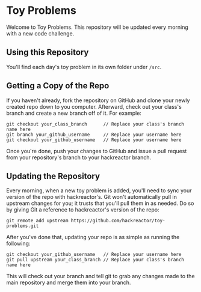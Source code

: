 Toy Problems
============
Welcome to Toy Problems. This repository will be updated every morning with a new
code challenge.

Using this Repository
---------------------
You'll find each day's toy problem in its own folder under `/src`.

Getting a Copy of the Repo
--------------------------
If you haven't already, fork the repository on GitHub and clone your newly created
repo down to you computer. Afterward, check out your class's branch and create a new
branch off of it. For example:

    git checkout your_class_branch      // Replace your class's branch name here
    git branch your_github_username     // Replace your username here
    git checkout your_github_username   // Replace your username here

Once you're done, push your changes to GitHub and issue a pull request from your
repository's branch to your hackreactor branch.


Updating the Repository
-----------------------

Every morning, when a new toy problem is added, you'll need to sync your version of
the repo with hackreactor's. Git won't automatically pull in upstream changes for
you; it trusts that you'll pull them in as needed. Do so by giving Git a reference
to hackreactor's version of the repo:

    git remote add upstream https://github.com/hackreactor/toy-problems.git

After you've done that, updating your repo is as simple as running the following:

    git checkout your_github_username   // Replace your username here
    git pull upstream your_class_branch // Replace your class's branch name here

This will check out your branch and tell git to grab any changes made to the main
repository and merge them into your branch.
